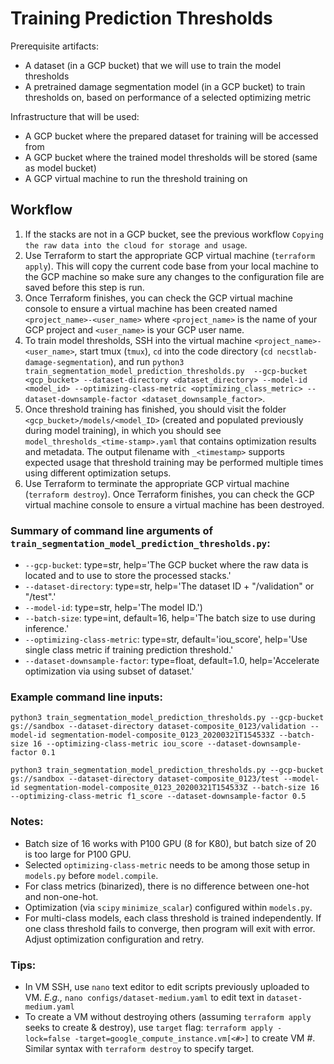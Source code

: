 # Training Prediction Thresholds

Prerequisite artifacts:
* A dataset (in a GCP bucket) that we will use to train the model thresholds
* A pretrained damage segmentation model (in a GCP bucket) to train thresholds on, based on performance of a selected optimizing metric

Infrastructure that will be used:
* A GCP bucket where the prepared dataset for training will be accessed from
* A GCP bucket where the trained model thresholds will be stored (same as model bucket)
* A GCP virtual machine to run the threshold training on

## Workflow
1. If the stacks are not in a GCP bucket, see the previous workflow `Copying the raw data into the cloud for storage and usage`.
1. Use Terraform to start the appropriate GCP virtual machine (`terraform apply`). This will copy the current code base from your local machine to the GCP machine so make sure any changes to the configuration file are saved before this step is run.
1. Once Terraform finishes, you can check the GCP virtual machine console to ensure a virtual machine has been created named `<project_name>-<user_name>` where `<project_name>` is the name of your GCP project and `<user_name>` is your GCP user name.
1. To train model thresholds, SSH into the virtual machine `<project_name>-<user_name>`, start tmux (`tmux`), `cd` into the code directory (`cd necstlab-damage-segmentation`), and run `python3 train_segmentation_model_prediction_thresholds.py  --gcp-bucket <gcp_bucket> --dataset-directory <dataset_directory> --model-id <model_id> --optimizing-class-metric <optimizing_class_metric> --dataset-downsample-factor <dataset_downsample_factor>`.
1. Once threshold training has finished, you should visit the folder `<gcp_bucket>/models/<model_ID>` (created and populated previously during model training), in which you should see `model_thresholds_<time-stamp>.yaml` that contains optimization results and metadata. The output filename with  `_<timestamp>` supports expected usage that threshold training may be performed multiple times using different optimization setups.
1. Use Terraform to terminate the appropriate GCP virtual machine (`terraform destroy`). Once Terraform finishes, you can check the GCP virtual machine console to ensure a virtual machine has been destroyed. 

### Summary of command line arguments of `train_segmentation_model_prediction_thresholds.py`:

* `--gcp-bucket`:
        type=str,
        help='The GCP bucket where the raw data is located and to use to store the processed stacks.'
* `--dataset-directory`:
        type=str,
        help='The dataset ID + "/validation" or "/test".'
* `--model-id`:
        type=str,
        help='The model ID.')
* `--batch-size`:
        type=int,
        default=16,
        help='The batch size to use during inference.'
* `--optimizing-class-metric`:
        type=str,
        default='iou_score',
        help='Use single class metric if training prediction threshold.'
* `--dataset-downsample-factor`:
        type=float,
        default=1.0,
        help='Accelerate optimization via using subset of dataset.'
        
### Example command line inputs:

```
python3 train_segmentation_model_prediction_thresholds.py --gcp-bucket gs://sandbox --dataset-directory dataset-composite_0123/validation --model-id segmentation-model-composite_0123_20200321T154533Z --batch-size 16 --optimizing-class-metric iou_score --dataset-downsample-factor 0.1
```
```
python3 train_segmentation_model_prediction_thresholds.py --gcp-bucket gs://sandbox --dataset-directory dataset-composite_0123/test --model-id segmentation-model-composite_0123_20200321T154533Z --batch-size 16 --optimizing-class-metric f1_score --dataset-downsample-factor 0.5
```
        
### Notes:

- Batch size of 16 works with P100 GPU (8 for K80), but batch size of 20 is too large for P100 GPU.
- Selected `optimizing-class-metric` needs to be among those setup in `models.py` before `model.compile`.
- For class metrics (binarized), there is no difference between one-hot and non-one-hot.
- Optimization (via `scipy` `minimize_scalar`) configured within `models.py`.
- For multi-class models, each class threshold is trained independently. If one class threshold fails to converge, then program will exit with error. Adjust optimization configuration and retry.

### Tips:

- In VM SSH, use `nano` text editor to edit scripts previously uploaded to VM. _E.g.,_ `nano configs/dataset-medium.yaml` to edit text in `dataset-medium.yaml`
- To create a VM without destroying others (assuming `terraform apply` seeks to create & destroy), use `target` flag: `terraform apply -lock=false -target=google_compute_instance.vm[<#>]` to create VM #. Similar syntax with `terraform destroy` to specify target. 
